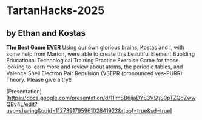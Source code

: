 # TartanHacks-2025
## by Ethan and Kostas

**The Best Game EVER**
Using our own glorious brains, Kostas and I, with some help from Marlon, were able to create this beautiful Element Buolding Educational Technological Training Practice Exercise Game for those looking to learn more and review about atoms, the periodic tables, and Valence Shell Electron Pair Repulsion (VSEPR (pronounced ves-PURR) Theory. Please give a try!!

(Presentation)[https://docs.google.com/presentation/d/11lmSB6ijaDYS3VStjS0pTZQdZwwQBv4L/edit?usp=sharing&ouid=112739179596102841922&rtpof=true&sd=true]

